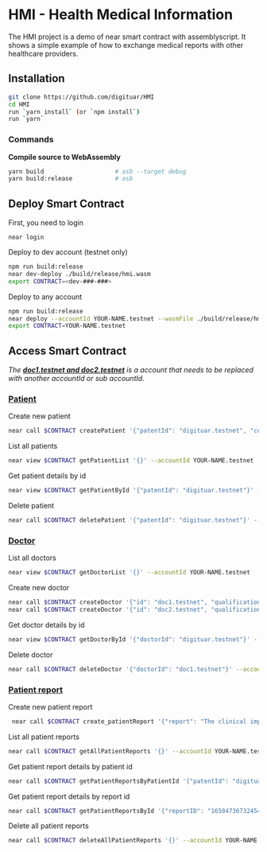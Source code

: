 # HMI - Health Medical Information

The HMI project is a demo of near smart contract with assemblyscript. It shows a simple example of how to exchange medical reports with other healthcare providers.

## Installation

```bash
git clone https://github.com/digituar/HMI
cd HMI
run `yarn install` (or `npm install`)
run `yarn`
```

### Commands

**Compile source to WebAssembly**

```sh
yarn build                    # asb --target debug
yarn build:release            # asb
```

## Deploy Smart Contract

First, you need to login

```
near login
```

Deploy to dev account (testnet only)

```sh
npm run build:release
near dev-deploy ./build/release/hmi.wasm
export CONTRACT=<dev-###-###>
```

Deploy to any account

```sh
npm run build:release
near deploy --accountId YOUR-NAME.testnet --wasmFile ./build/release/hmi.wasm
export CONTRACT=YOUR-NAME.testnet
```

## Access Smart Contract

<em>The <strong><u>doc1.testnet and doc2.testnet</u></strong> is a account that needs to be replaced with another accountId or sub accountId</em>.

<h3><u>Patient</u></h3>

Create new patient

```sh
near call $CONTRACT createPatient '{"patentId": "digituar.testnet", "comment": "admin"}' --accountId YOUR-NAME.testnet
```

List all patients

```sh
near view $CONTRACT getPatientList '{}' --accountId YOUR-NAME.testnet
```

Get patient details by id

```sh
near view $CONTRACT getPatientById '{"patentId": "digituar.testnet"}' --accountId YOUR-NAME.testnet
```

Delete patient

```sh
near call $CONTRACT deletePatient '{"patentId": "digituar.testnet"}' --accountId YOUR-NAME.testnet
```

<h3><u>Doctor</u></h3>

List all doctors

```sh
near view $CONTRACT getDoctorList '{}' --accountId YOUR-NAME.testnet
```

Create new doctor

```sh
near call $CONTRACT createDoctor '{"id": "doc1.testnet", "qualification": "DDerm - Diploma in Dermatology"}' --accountId YOUR-NAME.testnet
near call $CONTRACT createDoctor '{"id": "doc2.testnet", "qualification": "Orthopedist"}' --accountId YOUR-NAME.testnet
```

Get doctor details by id

```sh
near view $CONTRACT getDoctorById '{"doctorId": "digituar.testnet"}' --accountId YOUR-NAME.testnet
```

Delete doctor

```sh
near call $CONTRACT deleteDoctor '{"doctorId": "doc1.testnet"}' --accountId YOUR-NAME.testnet
```

<h3><u>Patient report</u></h3>

Create new patient report

```sh
 near call $CONTRACT create_patientReport '{"report": "The clinical impression was that he was manifesting behavioural etc...", "patientId": "digituar.testnet", "doctorId": "doc1.testnet", "viewers": ["doc1.testnet"]}' --accountId YOUR-NAME.testnet
```

List all patient reports

```sh
near call $CONTRACT getAllPatientReports '{}' --accountId YOUR-NAME.testnet
```

Get patient report details by patient id

```sh
near call $CONTRACT getPatientReportsByPatientId '{"patentId": "digituar.testnet"}' --accountId YOUR-NAME.testnet
```

Get patient report details by report id

```sh
near call $CONTRACT getPatientReportsById '{"reportID": "1650473673245405397"}' --accountId YOUR-NAME.testnet
```

Delete all patient reports

```sh
near call $CONTRACT deleteAllPatientReports '{}' --accountId YOUR-NAME.testnet
```
